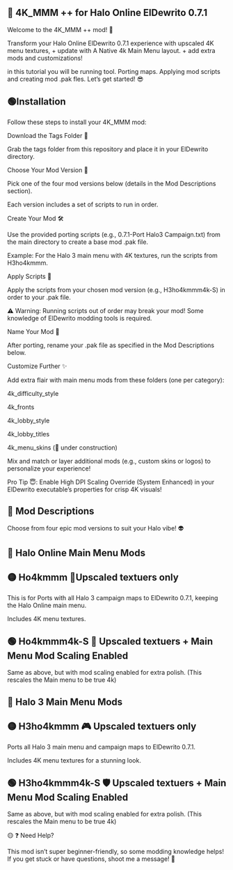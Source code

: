 ## 🔵 4K_MMM ++ for Halo Online ElDewrito 0.7.1

Welcome to the 4K_MMM ++ mod! 🚀 

Transform your Halo Online ElDewrito 0.7.1 experience with upscaled 4K menu textures, + update with A Native 4k Main Menu layout. + add extra mods and customizations!

in this tutorial you will be running tool. Porting maps. Applying mod scripts and creating mod .pak fles. 
Let’s get started! 😎

##  🟢Installation

Follow these steps to install your 4K_MMM mod:

Download the Tags Folder 📂

Grab the tags folder from this repository and place it in your ElDewrito directory.

Choose Your Mod Version 🎯

Pick one of the four mod versions below (details in the Mod Descriptions section).

Each version includes a set of scripts to run in order.

Create Your Mod 🛠️

Use the provided porting scripts (e.g., 0.7.1-Port Halo3 Campaign.txt) from the main directory to create a base mod .pak file.

Example: For the Halo 3 main menu with 4K textures, run the scripts from H3ho4kmmm.

Apply Scripts 🔧

Apply the scripts from your chosen mod version (e.g., H3ho4kmmm4k-S) in order to your .pak file.

⚠️ Warning: Running scripts out of order may break your mod! Some knowledge of ElDewrito modding tools is required.

Name Your Mod 📛

After porting, rename your .pak file as specified in the Mod Descriptions below.

Customize Further ✨

Add extra flair with main menu mods from these folders (one per category):

4k_difficulty_style

4k_fronts

4k_lobby_style

4k_lobby_titles

4k_menu_skins (🚧 under construction)

Mix and match or layer additional mods (e.g., custom skins or logos) to personalize your experience!

Pro Tip 😇: Enable High DPI Scaling Override (System Enhanced) in your ElDewrito executable’s properties for crisp 4K visuals!


## 🔵 Mod Descriptions

Choose from four epic mod versions to suit your Halo vibe! 👽

## 🔵 Halo Online Main Menu Mods

## 🟡 Ho4kmmm 🌟Upscaled textuers only

This is for Ports with all Halo 3 campaign maps to ElDewrito 0.7.1, keeping the Halo Online main menu.

Includes 4K menu textures.

## 🟢 Ho4kmmm4k-S 🚀 Upscaled textuers +  Main Menu Mod Scaling Enabled

Same as above, but with mod scaling enabled for extra polish. (This rescales the Main menu to be true 4k)


## 🔵 Halo 3 Main Menu Mods

## 🟡 H3ho4kmmm 🎮 Upscaled textuers only

Ports all Halo 3 main menu and campaign maps to ElDewrito 0.7.1.

Includes 4K menu textures for a stunning look.

## 🟢 H3ho4kmmm4k-S 🛡️ Upscaled textuers +  Main Menu Mod Scaling Enabled

Same as above, but with mod scaling enabled for extra polish. (This rescales the Main menu to be true 4k)


🟡 ❓ Need Help?

This mod isn’t super beginner-friendly, so some modding knowledge helps! If you get stuck or have questions, shoot me a message! 📩
